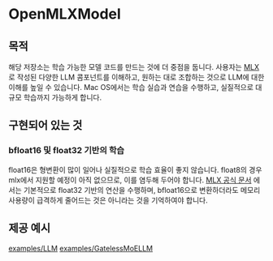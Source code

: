 # OpenMLXModel

## 목적
해당 저장소는 학습 가능한 모델 코드를 만드는 것에 더 중점을 둡니다. 사용자는 [MLX](https://github.com/ml-explore/mlx)로 작성된 다양한 LLM 콤포넌트를 이해하고, 원하는 대로 조합하는 것으로 LLM에 대한 이해를 높일 수 있습니다. Mac OS에서는 학습 실습과 연습을 수행하고, 실질적으로 대규모 학습까지 가능하게 합니다.

## 구현되어 있는 것
### bfloat16 및 float32 기반의 학습
float16은 형변환이 많이 일어나 실질적으로 학습 효율이 좋지 않습니다. float8의 경우 mlx에서 지원할 예정이 아직 없으므로, 이를 염두해 두어야 합니다. [MLX 공식 문서](https://ml-explore.github.io/mlx/build/html/index.html) 에서는 기본적으로 float32 기반의 연산을 수행하며, bfloat16으로 변환하더라도 메모리 사용량이 급격하게 줄어드는 것은 아니라는 것을 기억하여야 합니다.

## 제공 예시
[examples/LLM](https://github.com/Nipol/OpenMLXModel/tree/main/examples/LLM)
[examples/GatelessMoELLM](https://github.com/Nipol/OpenMLXModel/tree/main/examples/GatelessMoELLM)
